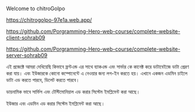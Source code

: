 Welcome to chitroGolpo 

<!-- Live Site Link  -->
https://chitrogolpo-97e1a.web.app/

<!-- Client Side Github Link  -->
https://github.com/Porgramming-Hero-web-course/complete-website-client-sohrab09

<!-- Server Side Github Link  -->
https://github.com/Porgramming-Hero-web-course/complete-website-server-sohrab09


এই প্রজেক্টে আমরা দেখিয়েছি কিভাবে ফ্রন্টএন্ড এর সাথে ব্যাকএন্ড এবং সার্ভার কে কানেক্ট করে ডাটাবেইজে ডাটা প্রেরণ করা যায়। এবং ইউজারকে কোনো কম্পোনেন্টে এ নেওয়ার জন্য লগ-ইন করতে হয়।
এখানে একজন এডমিন চাইলে ডাটা এড করতে পারবে, ডিলেট করতে পারবে।

ডায়নামিক ভাবে সার্ভিস এবং টেস্টিমোনিয়াল এড করার সিস্টেম ইমপ্লিমেন্ট করা আছে।

ইউজার এবং এডমিন এড করার সিস্টেম ইমপ্লিমেন্ট করা আছে।